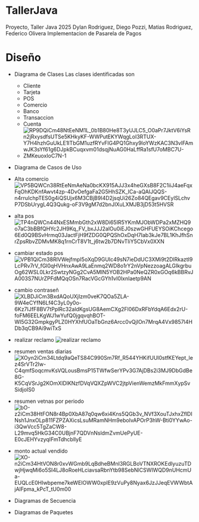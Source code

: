 # TallerJava
Proyecto, Taller Java 2025
Dylan Rodriguez, Diego Pozzi, Matias Rodriguez, Federico Olivera
Implementacion de Pasarela de Pagos
# Diseño
- Diagrama de Clases
  Las clases identificadas son
  - Cliente
  - Tarjeta
  - POS
  - Comercio
  - Banco
  - Transaccion
  - Cuenta
  - ![RP9DQiCm48NtEeNM1L_0b1B80He8T3yUJLC5_O0aPr7JktV6iYsRn2jRxysdfsUTSe5KHkyKF-WWPutEKYWqgLoI3RTUX-Y7H4hzhGuUkLE1ITbGM1uzfRYvFIG4PQ1Ghxy9loYWzKAC3N3vlFAmwJK3sYf61g6DJpkBCuqxvm01dsqjNuAG0HaLffRa1sfU7oMBC7U-ZMKeuoxIoC7N-1](https://github.com/user-attachments/assets/1f642daf-60a2-41c2-b021-9156fad0aeb4)

  
- Diagrama de Casos de Uso
- Alta comercio ![VP5BQWCn38RtEeNmAeNa0bcKX915AJJ3x4heGXsB8F2C1iiJ4aeFqxFqOhKDKnfAwvt4zp-4DvOefgaFa2G5HhSZK_ICa-aQAIJQQS-n4rruIchpTES0g4iQSUjx6M3CBjB9I4D2jsqUi26Zo84QEgav9CEylSLchvP7DSbUrygL4Q3Qukg-oF3V9gM7d2bnJIXuLXMJB3jD53t5HVSR](https://github.com/user-attachments/assets/0c396dd2-4d85-4524-8cb8-4824ab5a5455)


- alta pos ![TP4nQWCn44NxESMmbGth2xW8Di65IR5YKmMJObWDPa2xMZHQ9o7aC3bBBfQHYc2JH9Kq_FV_bxJJJ2alOu0iEJ0szwGHFUEYSOiKChcego6Ed0Q9BSvHrmq03JactFjH9fZDG0QPQShOxDqH7Iab3kJe7BL1KhJfhSnrZpsRbvZDMvMK8q1rnCrT8V1t_j6tw2b7DNvTIiY5CbVx0XXN](https://github.com/user-attachments/assets/4e3af4ab-c5b7-4144-bac3-6dece8592bbb)



- cambiar estado pos ![VPB1QiCm38RlVWejfmpI5oXqD9GUIc49sN7ieDdUC3XMi9t2DlRkaztI9LcPRv7rV_fGl0qHVHnxAwA9LaEnmq2WD8o1rY2nVpNezzoagALGIkgrbuOg62WSL0Lkr2SwtzyNGg2CvA5MlN5YOB2HPa0NeQZR0xGOq6kBBRvJA003S7NUrZPFdMQqOSn7RacVGcGYh1vI0lxnIaetp9AN](https://github.com/user-attachments/assets/fe49c917-204c-4d75-8d6c-4bd4a0bd86be)


- cambio contraseñ ![XLBDJiCm3BxdAQoUXjIzm0veK7QOa5ZLA-9W4eCYfN6Lf4C3yL0y0o-6Kz7IJfF8BV7tPplRc32aldKgsUG8AemCXg2Fl06DxRFbYdqA6Edx2rU-foFM6EELKgWJ1wYufQ0jgqvqhBOT-WI5G32GmpkgyPLZ0HYXhfUOaTbGnz6Arcc0vQjIOn7MrqA4Vx9857l4HDb3qCB9Ai9wiTxS](https://github.com/user-attachments/assets/d9ee959b-a54d-490a-a634-56443fbb646c)

- realizar reclamo ![realizar reclamo](https://github.com/user-attachments/assets/89369427-d379-4f0b-bd81-ba17adfa21df)
- resumen ventas diarias ![XOyn2iCm34Ltdq9aQeTS84C990Sm7Rf_R544YHKifUUl0stfKEYept_lez4SrVTr2Iw-C4qmfSoqcmvKsVQLousBmsP15TWfwSerYPv3G7AjDBs2i3MJ9DbGdBe8G-K5CqVSrJg2KOmXlDlKNzfDVqVQXZpWVC2jtpVienWemzMkFmmXypSvSidjoIS0](https://github.com/user-attachments/assets/b33f1c1f-c65d-479e-b951-1f0f188e5e02)

- resumen vetnas por periodo ![bO-z2iCm38HtFON8r4Bp0XbA87q0qw6xi4Kns5QGb3v_NVf3XouTJxhxZflDINsh1JnxOLp811FZPZAXicsLsuMRamNHm9eboIvAPOrP3hW-Bti0YYwAo-i3QwVcc5TgZaCW8-L29mvq5HkG34C0UBjnF7QDVnNsldmZvmUePyUE-E0cJEHYvzyqIFmTdhcbllyE](https://github.com/user-attachments/assets/e0d8c8bd-19be-4493-90d6-8f886ddcd993)

- monto actual vendido ![XO-n2iCm34HtVON8r0xvWGmb9LqBdheBMnI3RGLBoVTNXROKEdIyuzuTDwjHjwqMi6o5SI4LJ8oRoeHLciavsaRbnYtb98SebNlCSWIWQD9nUHcmUa-EUQLcE0HIwbpeme7keWEIOWW0xpIE9zVuPy8Nyax6JzJJeqEVWWbtAjAlFpma_kPcT_tU0m00](https://github.com/user-attachments/assets/03559a2c-cfa3-43c1-9cc4-4bbc6f9bba41)









  
- Diagramas de Secuencia
  
- Diagramas de Paquetes
  


